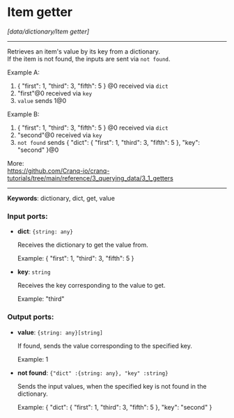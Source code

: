 # Item getter

_[data/dictionary/Item getter]_

---

Retrieves an item's value by its key from a dictionary.  
If the item is not found, the inputs are sent via `not found`.  
  
Example A:  
1. { "first": 1, "third": 3, "fifth": 5 } @0 received via `dict`  
2. "first"@0 received via `key`  
3. `value` sends 1@0  
  
Example B:  
1. { "first": 1, "third": 3, "fifth": 5 } @0 received via `dict`  
2. "second"@0 received via `key`  
3. `not found` sends { "dict":  { "first": 1, "third": 3, "fifth": 5 }, "key": "second" }@0  
  
More:  
https://github.com/Cranq-io/cranq-tutorials/tree/main/reference/3_querying_data/3_1_getters  

---

__Keywords__: dictionary, dict, get, value

### Input ports:

* __dict__: ` {string: any} `

    Receives the dictionary to get the value from.
    
    Example:
    { "first": 1, "third": 3, "fifth": 5 }


* __key__: ` string `

    Receives the key corresponding to the value to get.
    
    Example:
    "third"

### Output ports:

* __value__: ` {string: any}[string] `

    If found, sends the value corresponding to the specified key.
    
    Example:
    1


* __not found__: ` {"dict" :{string: any}, "key" :string} `

    Sends the input values, when the specified key is not found in the dictionary.
    
    Example:
    { "dict":  { "first": 1, "third": 3, "fifth": 5 }, "key": "second" }

